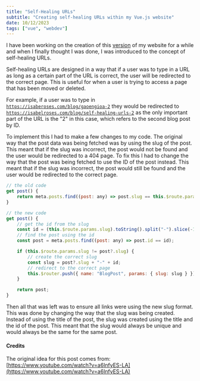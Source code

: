 ```yaml
---
title: "Self-Healing URLs"
subtitle: "Creating self-healing URLs within my Vue.js website"
date: 10/12/2023
tags: ["vue", "webdev"]
---
```


I have been working on the creation of this [version](https://github.com/isabelroses/website/commit/8c53b9f3576d98a2ebe71976a3f921a30e6ad052) of my website for a while and when I finally thought I was done, I was introduced to the concept of self-healing URLs.

Self-healing URLs are designed in a way that if a user was to type in a URL as long as a certain part of the URL is correct, the user will be redirected to the correct page. This is useful for when a user is trying to access a page that has been moved or deleted.

For example, if a user was to type in [`https://isaberoses.com/blog/gaoengioa-2`](https://isaberoses.com/blog/gaoengioa-2) they would be redirected to [`https://isabelroses.com/blog/self-healing-urls-2`](https://isabelroses.com/blog/self-healing-urls-2) as the only important part of the URL is the "2" in this case, which refers to the second blog post by ID.

To implement this I had to make a few changes to my code. The original way that the post data was being fetched was by using the slug of the post. This meant that if the slug was incorrect, the post would not be found and the user would be redirected to a 404 page. To fix this I had to change the way that the post was being fetched to use the ID of the post instead. This meant that if the slug was incorrect, the post would still be found and the user would be redirected to the correct page.

```js
// the old code
get post() {
    return meta.posts.find((post: any) => post.slug == this.$route.params.slug);
}

// the new code
get post() {
    // get the id from the slug
    const id = (this.$route.params.slug).toString().split("-").slice(-1)[0];
    // find the post using the id
    const post = meta.posts.find((post: any) => post.id == id);

    if (this.$route.params.slug != post?.slug) {
        // create the correct slug
        const slug = post?.slug + "-" + id;
        // redirect to the correct page
        this.$router.push({ name: "BlogPost", params: { slug: slug } });
    }

    return post;
}
```

Then all that was left was to ensure all links were using the new slug format. This was done by changing the way that the slug was being created. Instead of using the title of the post, the slug was created using the title and the id of the post. This meant that the slug would always be unique and would always be the same for the same post.

#### Credits

The original idea for this post comes from: [https://www.youtube.com/watch?v=a6lnfyES-LA](https://www.youtube.com/watch?v=a6lnfyES-LA)
